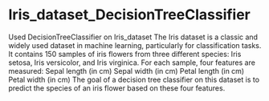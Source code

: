 # Iris_dataset_DecisionTreeClassifier
Used DecisionTreeClassifier on Iris_dataset
The Iris dataset is a classic and widely used dataset in machine learning, particularly for classification tasks. It contains 150 samples of iris flowers from three different species: Iris setosa, Iris versicolor, and Iris virginica. For each sample, four features are measured:
Sepal length (in cm)
Sepal width (in cm)
Petal length (in cm)
Petal width (in cm)
The goal of a decision tree classifier on this dataset is to predict the species of an iris flower based on these four features.
